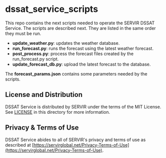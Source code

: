 # dssat_service_scripts

This repo contains the next scripts needed to operate the SERVIR DSSAT Service. The scripts are described next. They are listed in the same order they must be run.
 - **update_weather.py**: updates the weather database.
 - **run_forecast.py**: runs the forecast using the latest weather forecast.
 - **post_process.py**: process the forecast files created by the run_forecast.py script.
 - **update_forecast_db.py**: upload the latest forecast to the database.

The **forecast_params.json** contains some parameters needed by the scripts. 

## License and Distribution

DSSAT Service is distributed by SERVIR under the terms of the MIT License. See
[LICENSE](https://github.com/SERVIR/SAMS/blob/master/LICENSE) in this directory for more information.

## Privacy & Terms of Use

DSSAT Service abides to all of SERVIR's privacy and terms of use as described
at [https://servirglobal.net/Privacy-Terms-of-Use](https://servirglobal.net/Privacy-Terms-of-Use).
